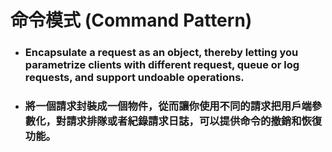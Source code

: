 命令模式 (Command Pattern)
=====
* ### Encapsulate a request as an object, thereby letting you parametrize clients with different request, queue or log requests, and support undoable operations.
* ### 將一個請求封裝成一個物件，從而讓你使用不同的請求把用戶端參數化，對請求排隊或者紀錄請求日誌，可以提供命令的撤銷和恢復功能。
